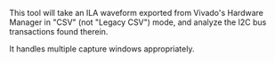 This tool will take an ILA waveform exported from Vivado's Hardware Manager in "CSV" (not "Legacy CSV") mode, and analyze the I2C bus transactions found therein.

It handles multiple capture windows appropriately.
